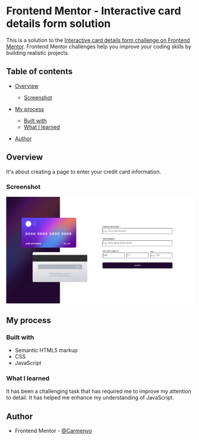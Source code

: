 # Frontend Mentor - Interactive card details form solution

This is a solution to the [Interactive card details form challenge on Frontend Mentor](https://www.frontendmentor.io/challenges/interactive-card-details-form-XpS8cKZDWw). Frontend Mentor challenges help you improve your coding skills by building realistic projects. 

## Table of contents

- [Overview](#overview)
  - [Screenshot](#screenshot)

- [My process](#my-process)
	- [Built with](#built-with)
	- [What I learned](#what-i-learned)
- [Author](#author)

## Overview

It's about creating a page to enter your credit card information.
### Screenshot

![Normal](./images/Solution.png)

## My process

### Built with

- Semantic HTML5 markup
- CSS
- JavaScript

### What I learned

It has been a challenging task that has required me to improve my attention to detail. It has helped me enhance my understanding of JavaScript.

## Author

- Frontend Mentor - [@Carmenyo](https://www.frontendmentor.io/profile/Carmenyo)